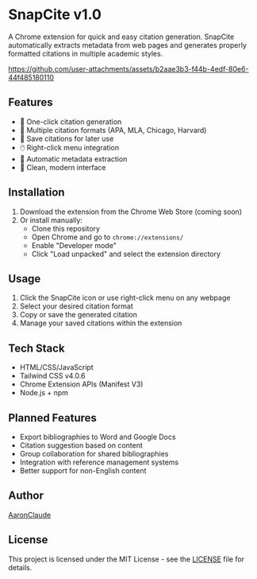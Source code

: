 # SnapCite v1.0

A Chrome extension for quick and easy citation generation. SnapCite automatically extracts metadata from web pages and generates properly formatted citations in multiple academic styles.



https://github.com/user-attachments/assets/b2aae3b3-f44b-4edf-80e6-44f485180110



## Features

- 🚀 One-click citation generation
- 📝 Multiple citation formats (APA, MLA, Chicago, Harvard)
- 💾 Save citations for later use
- 🖱️ Right-click menu integration
- 🎯 Automatic metadata extraction
- 📱 Clean, modern interface

## Installation

1. Download the extension from the Chrome Web Store (coming soon)
2. Or install manually:
   - Clone this repository
   - Open Chrome and go to `chrome://extensions/`
   - Enable "Developer mode"
   - Click "Load unpacked" and select the extension directory

## Usage

1. Click the SnapCite icon or use right-click menu on any webpage
2. Select your desired citation format
3. Copy or save the generated citation
4. Manage your saved citations within the extension

## Tech Stack

- HTML/CSS/JavaScript
- Tailwind CSS v4.0.6
- Chrome Extension APIs (Manifest V3)
- Node.js + npm

## Planned Features
- Export bibliographies to Word and Google Docs
- Citation suggestion based on content
- Group collaboration for shared bibliographies
- Integration with reference management systems
- Better support for non-English content


## Author

[AaronClaude](https://github.com/AaronClaude)

## License
This project is licensed under the MIT License - see the [LICENSE](LICENSE) file for details.
